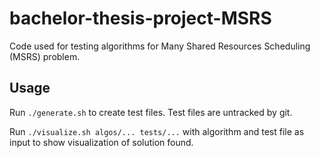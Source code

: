 # bachelor-thesis-project-MSRS

Code used for testing algorithms for Many Shared Resources Scheduling (MSRS) problem.

## Usage

Run `./generate.sh` to create test files. Test files are untracked by git.

Run `./visualize.sh algos/... tests/...` with algorithm and test file as input to show visualization of solution found.
